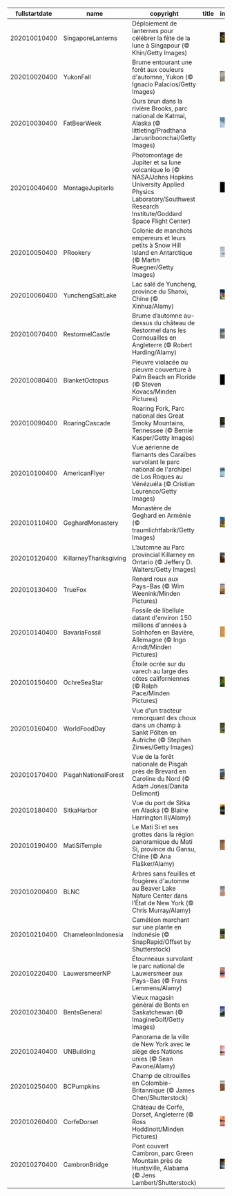 |fullstartdate|name|copyright|title|image|
|--|--|--|--|--|
202010010400|SingaporeLanterns|Déploiement de lanternes pour célébrer la fête de la lune à Singapour (© Khin/Getty Images)||![](/fr-CA/2020/10/202010010400SingaporeLanterns.jpg)|
202010020400|YukonFall|Brume entourant une forêt aux couleurs d'automne, Yukon (© Ignacio Palacios/Getty Images)||![](/fr-CA/2020/10/202010020400YukonFall.jpg)|
202010030400|FatBearWeek|Ours brun dans la rivière Brooks, parc national de Katmai, Alaska (© littleting/Pradthana Jarusriboonchai/Getty Images)||![](/fr-CA/2020/10/202010030400FatBearWeek.jpg)|
202010040400|MontageJupiterIo|Photomontage de Jupiter et sa lune volcanique Io (© NASA/Johns Hopkins University Applied Physics Laboratory/Southwest Research Institute/Goddard Space Flight Center)||![](/fr-CA/2020/10/202010040400MontageJupiterIo.jpg)|
202010050400|PRookery|Colonie de manchots empereurs et leurs petits à Snow Hill Island en Antarctique (© Martin Ruegner/Getty Images)||![](/fr-CA/2020/10/202010050400PRookery.jpg)|
202010060400|YunchengSaltLake|Lac salé de Yuncheng, province du Shanxi, Chine (© Xinhua/Alamy)||![](/fr-CA/2020/10/202010060400YunchengSaltLake.jpg)|
202010070400|RestormelCastle|Brume d’automne au-dessus du château de Restormel dans les Cornouailles en Angleterre (© Robert Harding/Alamy)||![](/fr-CA/2020/10/202010070400RestormelCastle.jpg)|
202010080400|BlanketOctopus|Pieuvre violacée ou pieuvre couverture à Palm Beach en Floride (© Steven Kovacs/Minden Pictures)||![](/fr-CA/2020/10/202010080400BlanketOctopus.jpg)|
202010090400|RoaringCascade|Roaring Fork, Parc national des Great Smoky Mountains, Tennessee (© Bernie Kasper/Getty Images)||![](/fr-CA/2020/10/202010090400RoaringCascade.jpg)|
202010100400|AmericanFlyer|Vue aérienne de flamants des Caraïbes survolant le parc national de l'archipel de Los Roques au Vénézuéla (© Cristian Lourenco/Getty Images)||![](/fr-CA/2020/10/202010100400AmericanFlyer.jpg)|
202010110400|GeghardMonastery|Monastère de Geghard en Arménie (© traumlichtfabrik/Getty Images)||![](/fr-CA/2020/10/202010110400GeghardMonastery.jpg)|
202010120400|KillarneyThanksgiving|L’automne au Parc provincial Killarney en Ontario (© Jeffery D. Walters/Getty Images)||![](/fr-CA/2020/10/202010120400KillarneyThanksgiving.jpg)|
202010130400|TrueFox|Renard roux aux Pays-Bas (© Wim Weenink/Minden Pictures)||![](/fr-CA/2020/10/202010130400TrueFox.jpg)|
202010140400|BavariaFossil|Fossile de libellule datant d'environ 150 millions d'années à Solnhofen en Bavière, Allemagne (© Ingo Arndt/Minden Pictures)||![](/fr-CA/2020/10/202010140400BavariaFossil.jpg)|
202010150400|OchreSeaStar|Étoile ocrée sur du varech au large des côtes californiennes (© Ralph Pace/Minden Pictures)||![](/fr-CA/2020/10/202010150400OchreSeaStar.jpg)|
202010160400|WorldFoodDay|Vue d'un tracteur remorquant des choux dans un champ à Sankt Pölten en Autriche (© Stephan Zirwes/Getty Images)||![](/fr-CA/2020/10/202010160400WorldFoodDay.jpg)|
202010170400|PisgahNationalForest|Vue de la forêt nationale de Pisgah près de Brevard en Caroline du Nord (© Adam Jones/Danita Delimont)||![](/fr-CA/2020/10/202010170400PisgahNationalForest.jpg)|
202010180400|SitkaHarbor|Vue du port de Sitka en Alaska (© Blaine Harrington III/Alamy)||![](/fr-CA/2020/10/202010180400SitkaHarbor.jpg)|
202010190400|MatiSiTemple|Le Mati Si et ses grottes dans la région panoramique du Mati Si, province du Gansu, Chine (© Ana Flašker/Alamy)||![](/fr-CA/2020/10/202010190400MatiSiTemple.jpg)|
202010200400|BLNC|Arbres sans feuilles et fougères d'automne au Beaver Lake Nature Center dans l’État de New York (© Chris Murray/Alamy)||![](/fr-CA/2020/10/202010200400BLNC.jpg)|
202010210400|ChameleonIndonesia|Caméléon marchant sur une plante en Indonésie (© SnapRapid/Offset by Shutterstock)||![](/fr-CA/2020/10/202010210400ChameleonIndonesia.jpg)|
202010220400|LauwersmeerNP|Étourneaux survolant le parc national de Lauwersmeer aux Pays-Bas (© Frans Lemmens/Alamy)||![](/fr-CA/2020/10/202010220400LauwersmeerNP.jpg)|
202010230400|BentsGeneral|Vieux magasin général de Bents en Saskatchewan (© ImagineGolf/Getty Images)||![](/fr-CA/2020/10/202010230400BentsGeneral.jpg)|
202010240400|UNBuilding|Panorama de la ville de New York avec le siège des Nations unies (© Sean Pavone/Alamy)||![](/fr-CA/2020/10/202010240400UNBuilding.jpg)|
202010250400|BCPumpkins|Champ de citrouilles en Colombie-Britannique (© James Chen/Shutterstock)||![](/fr-CA/2020/10/202010250400BCPumpkins.jpg)|
202010260400|CorfeDorset|Château de Corfe, Dorset, Angleterre (© Ross Hoddinott/Minden Pictures)||![](/fr-CA/2020/10/202010260400CorfeDorset.jpg)|
202010270400|CambronBridge|Pont couvert Cambron, parc Green Mountain près de Huntsville, Alabama (© Jens Lambert/Shutterstock)||![](/fr-CA/2020/10/202010270400CambronBridge.jpg)|
